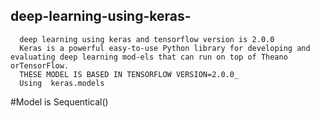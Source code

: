  ## deep-learning-using-keras-
      deep learning using keras and tensorflow version is 2.0.0
      Keras is a powerful easy-to-use Python library for developing and evaluating deep learning mod-els that can run on top of Theano        orTensorFlow.
      THESE MODEL IS BASED IN TENSORFLOW VERSION=2.0.0_
      Using  keras.models 
   #Model is Sequentical()


